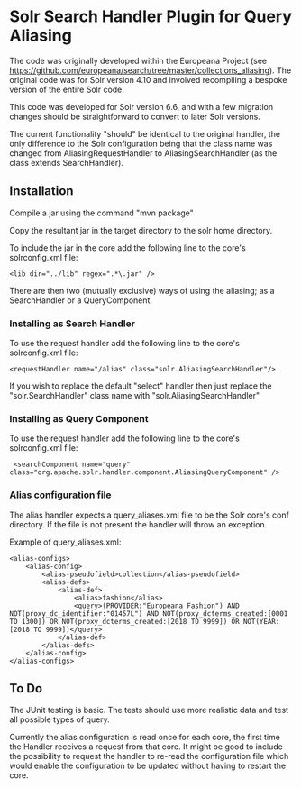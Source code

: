 # Solr Search Handler Plugin for Query Aliasing

The code was originally developed within the Europeana Project (see https://github.com/europeana/search/tree/master/collections_aliasing). The original code was for Solr version 4.10 and involved recompiling a bespoke version of the entire Solr code. 

This code was developed for Solr version 6.6, and with a few migration changes should be straightforward to convert to later Solr versions.  

The current functionality "should" be identical to the original handler, the only difference to the Solr configuration being that the class name was changed from AliasingRequestHandler to AliasingSearchHandler (as the class extends SearchHandler). 

## Installation

Compile a jar using the command "mvn package"

Copy the resultant jar in the target directory to the solr home directory.

To include the jar in the core add the following line to the core's solrconfig.xml file:

    <lib dir="../lib" regex=".*\.jar" />
  
There are then two (mutually exclusive) ways of using the aliasing; as a SearchHandler or a QueryComponent.

### Installing as Search Handler

To use the request handler add the following line to the core's solrconfig.xml file:

    <requestHandler name="/alias" class="solr.AliasingSearchHandler"/>

If you wish to replace the default "select"  handler then just replace the "solr.SearchHandler" class name with "solr.AliasingSearchHandler"

### Installing as Query Component

To use the request handler add the following line to the core's solrconfig.xml file:

     <searchComponent name="query"  class="org.apache.solr.handler.component.AliasingQueryComponent" />


### Alias configuration file

The alias handler expects a query_aliases.xml file to be  the Solr core's conf directory. If the file is not present the handler will throw an exception.

Example of query_aliases.xml:  

    <alias-configs>
        <alias-config>
            <alias-pseudofield>collection</alias-pseudofield>
            <alias-defs>
                <alias-def>
                    <alias>fashion</alias>
                    <query>(PROVIDER:"Europeana Fashion") AND NOT(proxy_dc_identifier:"01457L") AND NOT(proxy_dcterms_created:[0001 TO 1300]) OR NOT(proxy_dcterms_created:[2018 TO 9999]) OR NOT(YEAR:[2018 TO 9999])</query> 
                </alias-def>
            </alias-defs>
        </alias-config>
    </alias-configs>

## To Do

The JUnit testing is basic. The tests should use more realistic data and test all possible types of query.

Currently the alias configuration is read once for each core, the first time the Handler receives a request from that core. It might be good to include the possibility to request the handler to re-read the configuration file which would enable the configuration to be updated without having to restart the core.
